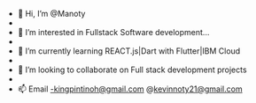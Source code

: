 - 👋 Hi, I’m @Manoty
- 
- 👀 I’m interested in Fullstack Software development...
- 
- 🌱 I’m currently learning REACT.js|Dart with Flutter|IBM Cloud
- 
- 💞️ I’m looking to collaborate on Full stack development projects
- 
- 📫 Email -kingpintinoh@gmail.com
@kevinnoty21@gmail.com

<!---
Manoty/Manoty is a ✨ special ✨ repository because its `README.md` (this file) appears on your GitHub profile.
You can click the Preview link to take a look at your changes.
--->
